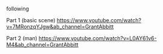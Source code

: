 

following 

Part 1 (basic scene)
https://www.youtube.com/watch?v=7MRonzqYJgw&ab_channel=GrantAbbitt

Part 2 (man)
https://www.youtube.com/watch?v=L0AY61v6-M4&ab_channel=GrantAbbitt
